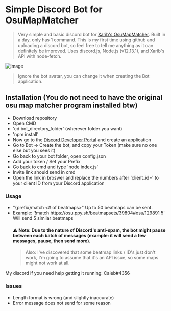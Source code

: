 # Simple Discord Bot for OsuMapMatcher

>Very simple and basic discord bot for [Xarib's OsuMapMatcher](https://github.com/Xarib/OsuMapMatcher). Built in a day, only has 1 command. This is my first time using github and 
>uploading a discord bot, so feel free to tell me anything as it can definitely be improved. Uses discord.js, Node.js (v12.13.1), and Xarib's API with node-fetch.

![image](https://user-images.githubusercontent.com/79728151/109369650-c1e3ec00-7862-11eb-9c57-08c0d5946c9b.png)
> Ignore the bot avatar, you can change it when creating the Bot application.

## Installation (You do not need to have the original osu map matcher program installed btw)
- Download repository
- Open CMD
- 'cd bot_directory_folder' (wherever folder you want)
- 'npm install'
- Now go to the [Discord Developer Portal](https://discord.com/developers/applications) and create an application
- Go to Bot -> Create the bot, and copy your Token (make sure no one else but you sees it)
- Go back to your bot folder, open config.json
- Add your token / Set your Prefix
- Go back to cmd and type 'node index.js'
- Invite link should send in cmd
- Open the link in broswer and replace the numbers after 'client_id=' to your client ID from your Discord application 

### Usage
- "{prefix}match <beatmap link or id> <# of beatmaps>" Up to 50 beatmaps can be sent.
- Example: '!match https://osu.ppy.sh/beatmapsets/39804#osu/129891 5'  Will send 5 similar beatmaps 
  #### :warning: Note: Due to the nature of Discord's anti-spam, the bot might pause between each batch of messages (example: it will send a few messages, pause, then send more).
  > Also: I've discovered that some beatmap links / ID's just don't work, I'm going to assume that it's an API issue, so some maps might not work at all.

My discord if you need help getting it running: Caleb#4356

### Issues
- Length format is wrong (and slightly inaccurate)
- Error message does not send for some reason
